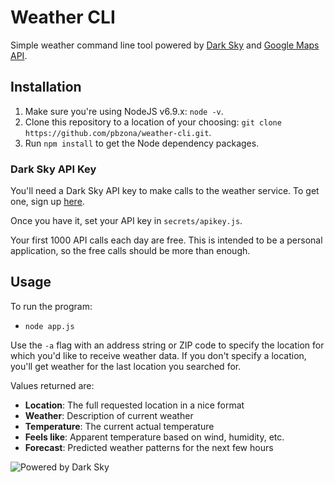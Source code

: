 # Weather CLI

Simple weather command line tool powered by [Dark
Sky](https://darksky.net/poweredby/) and [Google Maps
API](https://developers.google.com/maps/). 

## Installation

1.  Make sure you're using NodeJS v6.9.x: `node -v`.
2.  Clone this repository to a location of your choosing: `git clone
    https://github.com/pbzona/weather-cli.git`.
3.  Run `npm install` to get the Node dependency packages.

### Dark Sky API Key

You'll need a Dark Sky API key to make calls to the weather service. To get
one, sign up [here](https://darksky.net/dev/). 

Once you have it, set your API key in `secrets/apikey.js`.

Your first 1000 API calls each day are free. This is intended to be a personal
application, so the free calls should be more than enough.

## Usage

To run the program:

-   `node app.js`

Use the `-a` flag with an address string or ZIP code to specify the location
for which you'd like to receive weather data. If you don't specify a location,
you'll get weather for the last location you searched for.

Values returned are:

-   **Location**: The full requested location in a nice format
-   **Weather**: Description of current weather
-   **Temperature**: The current actual temperature
-   **Feels like**: Apparent temperature based on wind, humidity, etc.
-   **Forecast**: Predicted weather patterns for the next few hours

![Powered by Dark
Sky](https://darksky.net/dev/img/attribution/poweredby-oneline.png)
